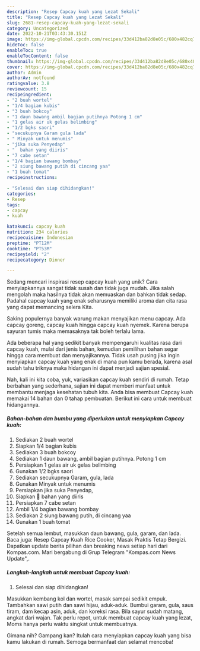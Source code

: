 ```yaml
---
description: "Resep Capcay kuah yang Lezat Sekali"
title: "Resep Capcay kuah yang Lezat Sekali"
slug: 2681-resep-capcay-kuah-yang-lezat-sekali
category: Uncategorized
date: 2022-10-21T03:43:30.151Z
image: https://img-global.cpcdn.com/recipes/33d412ba82d8e05c/680x482cq70/capcay-kuah-foto-resep-utama.jpg
hideToc: false
enableToc: true
enableTocContent: false
thumbnail: https://img-global.cpcdn.com/recipes/33d412ba82d8e05c/680x482cq70/capcay-kuah-foto-resep-utama.jpg
cover: https://img-global.cpcdn.com/recipes/33d412ba82d8e05c/680x482cq70/capcay-kuah-foto-resep-utama.jpg
author: Admin
authorAv: notfound
ratingvalue: 3.8
reviewcount: 15
recipeingredient:
- "2 buah wortel"
- "1/4 bagian kubis"
- "3 buah bokcoy"
- "1 daun bawang ambil bagian putihnya Potong 1 cm"
- "1 gelas air uk gelas belimbing"
- "1/2 bgks saori"
- "secukupnya Garam gula lada"
- " Minyak untuk menumis"
- "jika suka Penyedap"
- "  bahan yang diiris"
- "7 cabe setan"
- "1/4 bagian bawang bombay"
- "2 siung bawang putih di cincang yaa"
- "1 buah tomat"
recipeinstructions:

- "Selesai dan siap dihidangkan!"
categories:
- Resep
tags:
- capcay
- kuah

katakunci: capcay kuah 
nutrition: 234 calories
recipecuisine: Indonesian
preptime: "PT12M"
cooktime: "PT53M"
recipeyield: "2"
recipecategory: Dinner

---
```





Sedang mencari inspirasi resep capcay kuah yang unik? Cara menyiapkannya sangat tidak susah dan tidak juga mudah. Jika salah mengolah maka hasilnya tidak akan memuaskan dan bahkan tidak sedap. Padahal capcay kuah yang enak seharusnya memiliki aroma dan cita rasa yang dapat memancing selera Kita.





Saking populernya banyak warung makan menyajikan menu capcay. Ada capcay goreng, capcay kuah hingga capcay kuah nyemek. Karena berupa sayuran tumis maka memasaknya tak boleh terlalu lama.

Ada beberapa hal yang sedikit banyak mempengaruhi kualitas rasa dari capcay kuah, mulai dari jenis bahan, kemudian pemilihan bahan segar hingga cara membuat dan menyajikannya. Tidak usah pusing jika ingin menyiapkan capcay kuah yang enak di mana pun kamu berada, karena asal sudah tahu triknya maka hidangan ini dapat menjadi sajian spesial.






Nah, kali ini kita coba, yuk, variasikan capcay kuah sendiri di rumah. Tetap berbahan yang sederhana, sajian ini dapat memberi manfaat untuk membantu menjaga kesehatan tubuh kita. Anda bisa membuat Capcay kuah memakai 14 bahan dan 0 tahap pembuatan. Berikut ini cara untuk membuat hidangannya.

<!--inarticleads1-->

##### Bahan-bahan dan bumbu yang diperlukan untuk menyiapkan Capcay kuah:

1. Sediakan 2 buah wortel
1. Siapkan 1/4 bagian kubis
1. Sediakan 3 buah bokcoy
1. Sediakan 1 daun bawang, ambil bagian putihnya. Potong 1 cm
1. Persiapkan 1 gelas air uk gelas belimbing
1. Gunakan 1/2 bgks saori
1. Sediakan secukupnya Garam, gula, lada
1. Gunakan  Minyak untuk menumis
1. Persiapkan jika suka Penyedap,
1. Siapkan  🌺 bahan yang diiris
1. Persiapkan 7 cabe setan
1. Ambil 1/4 bagian bawang bombay
1. Sediakan 2 siung bawang putih, di cincang yaa
1. Gunakan 1 buah tomat


Setelah semua lembut, masukkan daun bawang, gula, garam, dan lada. Baca juga: Resep Capcay Kuah Rice Cooker, Masak Praktis Tetap Bergizi. Dapatkan update berita pilihan dan breaking news setiap hari dari Kompas.com. Mari bergabung di Grup Telegram &#34;Kompas.com News Update&#34;,. 

<!--inarticleads2-->

##### Langkah-langkah untuk membuat Capcay kuah:


1. Selesai dan siap dihidangkan!

Masukkan kembang kol dan wortel, masak sampai sedikit empuk. Tambahkan sawi putih dan sawi hijau, aduk-aduk. Bumbui garam, gula, saus tiram, dam kecap asin, aduk, dan koreksi rasa. Bila sayur sudah matang, angkat dari wajan. Tak perlu repot, untuk membuat capcay kuah yang lezat, Moms hanya perlu waktu singkat untuk membuatnya. 

Gimana nih? Gampang kan? Itulah cara menyiapkan capcay kuah yang bisa kamu lakukan di rumah. Semoga bermanfaat dan selamat mencoba!
